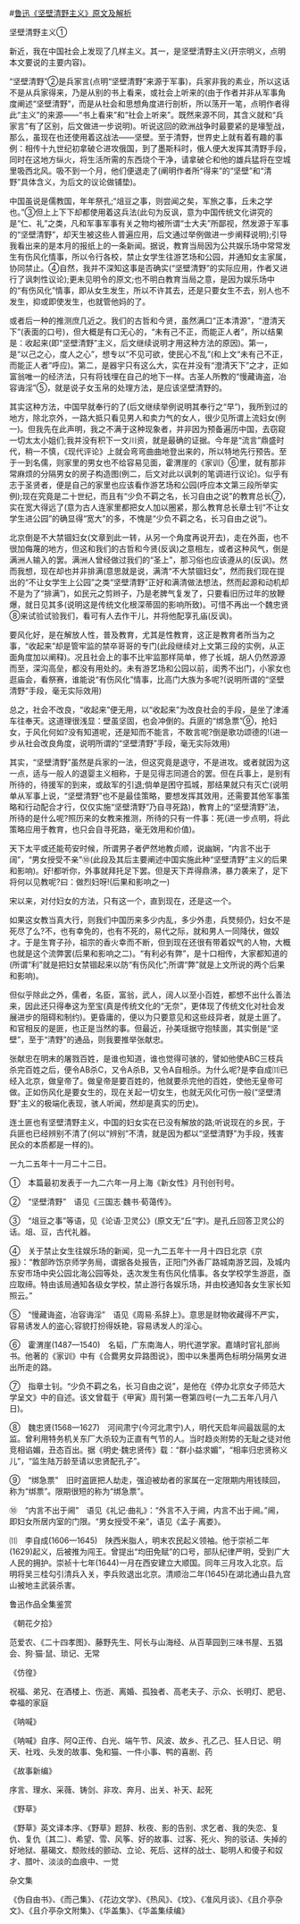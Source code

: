 #[鲁迅《坚壁清野主义》原文及解析](https://www.vrrw.net/wx/6637.html)

坚壁清野主义①

新近，我在中国社会上发现了几样主义。其一，是坚壁清野主义(开宗明义，点明本文要说的主要内容)。

“坚壁清野”②是兵家言(点明“坚壁清野”来源于军事)，兵家非我的素业，所以这话不是从兵家得来，乃是从别的书上看来，或社会上听来的(由于作者并非从军事角度阐述“坚壁清野”，而是从社会和思想角度进行剖析，所以荡开一笔，点明作者得此“主义”的来源——“书上看来”和“社会上听来”。既然来源不同，其含义就和“兵家言”有了区别，后文做进一步说明)。听说这回的欧洲战争时最要紧的是壕堑战，那么，虽现在也还使用着这战法——坚壁。至于清野，世界史上就有着有趣的事例：相传十九世纪初拿破仑进攻俄国，到了墨斯科时，俄人便大发挥其清野手段，同时在这地方纵火，将生活所需的东西烧个干净，请拿破仑和他的雄兵猛将在空城里吸西北风。吸不到一个月，他们便退走了(阐明作者所“得来”的“坚壁”和“清野”具体含义，为后文的议论做铺垫)。

中国虽说是儒教国，年年祭孔;“俎豆之事，则尝闻之矣，军旅之事，丘未之学也。”③但上上下下却都使用着这兵法(此句为反讽，意为中国传统文化讲究的是“仁、礼”之类，凡和军事军事有关之物均被所谓“士大夫”所鄙视，然发源于军事的“坚壁清野”，却天生被这些人普遍应用，后文通过举例做进一步阐释说明);引导我看出来的是本月的报纸上的一条新闻。据说，教育当局因为公共娱乐场中常常发生有伤风化情事，所以令行各校，禁止女学生往游艺场和公园，并通知女主家属，协同禁止。④自然，我并不深知这事是否确实(“坚壁清野”的实际应用，作者又进行了讽刺性议论);更未见明令的原文;也不明白教育当局之意，是因为娱乐场中的“有伤风化”情事，即从女生发生，所以不许其去，还是只要女生不去，别人也不发生，抑或即使发生，也就管他妈的了。



或者后一种的推测庶几近之。我们的古哲和今贤，虽然满口“正本清源”，“澄清天下”(表面的口号)，但大概是有口无心的，“未有己不正，而能正人者”，所以结果是：收起来(即“坚壁清野”主义，后文继续说明才用这种方法的原因)。第一，是“以己之心，度人之心”，想专以“不见可欲，使民心不乱”(和上文“未有己不正，而能正人者”呼应)。第二，是器宇只有这么大，实在并没有“澄清天下”之才，正如富翁唯一的经济法，只有将钱埋在自己的地下一样。古圣人所教的“慢藏诲盗，冶容诲淫”⑤，就是说子女玉帛的处理方法，是应该坚壁清野的。

其实这种方法，中国早就奉行的了(后文继续举例说明其奉行之“早”)，我所到过的地方，除北京外，一路大抵只看见男人和卖力气的女人，很少见所谓上流妇女(例一)。但我先在此声明，我之不满于这种现象者，并非因为预备遍历中国，去窃窥一切太太小姐们;我并没有积下一文川资，就是最确的证据。今年是“流言”鼎盛时代，稍一不慎，《现代评论》上就会弯弯曲曲地登出来的，所以特地先行预告。至于一到名儒，则家里的男女也不给容易见面，霍渭崖的《家训》⑥里，就有那非常麻烦的分隔男女的房子构造图(例二，后文对此以讽刺的笔调进行议论)。似乎有志于圣贤者，便是自己的家里也应该看作游艺场和公园(呼应本文第三段所举实例);现在究竟是二十世纪，而且有“少负不羁之名，长习自由之说”的教育总长⑦，实在宽大得远了(意为古人连家里都把女人加以圈紧，那么教育总长章士钊“不让女学生进公园”的确显得“宽大”的多，不愧是“少负不羁之名，长习自由之说”)。

北京倒是不大禁锢妇女(文章到此一转，从另一个角度再说开去)，走在外面，也不很加侮蔑的地方，但这和我们的古哲和今贤(反讽)之意相左，或者这种风气，倒是满洲人输入的罢。满洲人曾经做过我们的“圣上”，那习俗也应该遵从的(反讽)。然而我想，现在却也并非排满(意思就是说，满清“不大禁锢妇女”，然而我们现在提出的“不让女学生上公园”之类“坚壁清野”正好和满清做法想法，然而起源和动机却不是为了“排满”)，如民元之剪辫子，乃是老脾气复发了，只要看旧历过年的放鞭爆，就日见其多(说明这是传统文化根深蒂固的影响所致)。可惜不再出一个魏忠贤⑧来试验试验我们，看可有人去作干儿，并将他配享孔庙(反讽)。

要风化好，是在解放人性，普及教育，尤其是性教育，这正是教育者所当为之事，“收起来”却是管牢监的禁卒哥哥的专门(此段继续对上文第三段的实例，从正面角度加以阐释)。况且社会上的事不比牢监那样简单，修了长城，胡人仍然源源而至，深沟高垒，都没有用处的。未有游艺场和公园以前，闺秀不出门，小家女也逛庙会，看祭赛，谁能说“有伤风化”情事，比高门大族为多呢?(说明所谓的“坚壁清野”手段，毫无实际效用)

总之，社会不改良，“收起来”便无用，以“收起来”为改良社会的手段，是坐了津浦车往奉天。这道理很浅显：壁虽坚固，也会冲倒的。兵匪的“绑急票”⑨，抢妇女，于风化何如?没有知道呢，还是知而不能言，不敢言呢?倒是歌功颂德的!(进一步从社会改良角度，说明所谓的“坚壁清野”手段，毫无实际效用)

其实，“坚壁清野”虽然是兵家的一法，但这究竟是退守，不是进攻。或者就因为这一点，适与一般人的退婴主义相称，于是见得志同道合的罢。但在兵事上，是别有所待的，待援军的到来，或敌军的引退;倘单是困守孤城，那结果就只有灭亡(说明单从军事上说，“坚壁清野”也不是最佳策略，要想发挥其效用，还需要其他军事策略和行动配合才行，仅仅实施“坚壁清野”乃自寻死路)，教育上的“坚壁清野”法，所待的是什么呢?照历来的女教来推测，所待的只有一件事：死(进一步点明，将此策略应用于教育，也只会自寻死路，毫无效用和价值)。



天下太平或还能苟安时候，所谓男子者俨然地教贞顺，说幽娴，“内言不出于阔”，“男女授受不亲”⑩(此段及其后主要阐述中国实施此种“坚壁清野”主义的后果和影响)。好!都听你，外事就拜托足下罢。但是天下弄得鼎沸，暴力袭来了，足下将何以见教呢?曰：做烈妇呀!(后果和影响之一)

宋以来，对付妇女的方法，只有这一个，直到现在，还是这一个。

如果这女教当真大行，则我们中国历来多少内乱，多少外患，兵燹频仍，妇女不是死尽了么?不，也有幸免的，也有不死的，易代之际，就和男人一同降伏，做奴才。于是生育子孙，祖宗的香火幸而不断，但到现在还很有带着奴气的人物，大概也就是这个流弊罢(后果和影响之二)。“有利必有弊”，是十口相传，大家都知道的(所谓“利”就是把妇女禁锢起来以防“有伤风化”;所谓“弊”就是上文所说的两个后果和影响)。

但似乎除此之外，儒者，名臣，富翁，武人，阔人以至小百姓，都想不出什么善法来，因此还只得奉这为至宝(真是传统文化的“无奈”，更体现了传统文化对社会发展进步的阻碍和制约)。更昏庸的，便以为只要意见和这些歧异者，就是土匪了。和官相反的是匪，也正是当然的事。但最近，孙美瑶据守抱犊崮，其实倒是“坚壁”，至于“清野”的通品，则我要推举张献忠。

张献忠在明末的屠戮百姓，是谁也知道，谁也觉得可骇的，譬如他使ABC三枝兵杀完百姓之后，便令AB杀C，又令A杀B，又令A自相杀。为什么呢?是李自成⑾已经入北京，做皇帝了。做皇帝是要百姓的，他就要杀完他的百姓，使他无皇帝可做。正如伤风化是要女生的，现在关起一切女生，也就无风化可伤一般(“坚壁清野”主义的极端化表现，骇人听闻，然却是真实的历史)。

连土匪也有坚壁清野主义，中国的妇女实在已没有解放的路;听说现在的乡民，于兵匪也已经辨别不清了(何以“辨别”不清，就是因为都以“坚壁清野”为手段，残害民众的本质都是一样的)。

一九二五年十一月二十二日。

①　本篇最初发表于一九二六年一月上海《新女性》月刊创刊号。

②　“坚壁清野”　语见《三国志·魏书·荀蔼传》。

③　“俎豆之事”等语，见《论语·卫灵公》(原文无“丘”字)。是孔丘回答卫灵公的话。俎、豆，古代礼器。

④　关于禁止女生往娱乐场的新闻，见一九二五年十一月十四日北京《京报》：“教部昨饬京师学务局，谓据各处报告，正阳门外香厂路城南游艺园，及城内东安市场中央公园北海公园等处，迭次发生有伤风化情事。各女学校学生游逛，亟应取缔。特由该局通知各级女学校，禁止游行各娱乐场，并由校通知各女生家长知照云。”

⑤　“慢藏诲盗，冶容诲淫”　语见《周易·系辞上》。意思是财物收藏得不严实，容易诱发人的盗心;容貌打扮得妖艳，容易诱发人的淫心。

⑥　霍渭崖(1487—1540)　名韬，广东南海人，明代道学家。嘉靖时官礼部尚书。他著的《家训》中有《合爨男女异路图说》，图中以朱墨两色标明分隔男女进出所走的路。

⑦　指章士钊。“少负不羁之名，长习自由之说”，是他在《停办北京女子师范大学呈文》中的自述。该文曾载于《甲寅》周刊第一卷第四号(一九二五年八月八日)。

⑧　魏忠贤(1568—1627)　河间肃宁(今河北肃宁)人，明代天启年间最跋扈的太监。曾利用特务机关东厂大杀较为正直有气节的人。当时趋炎附势的无耻之徒对他竞相谄媚，丑态百出。据《明史·魏忠贤传》载：“群小益求媚”，“相率归忠贤称义儿”，“监生陆万龄至请以忠贤配孔子”。

⑨　“绑急票”　旧时盗匪把人劫走，强迫被劫者的家属在一定限期内用钱赎回，称为“绑票”。限期很短的称为“绑急票”。

⑩　“内言不出于阃”　语见《礼记·曲礼》：“外言不入于阃，内言不出于阃。”阃，即妇女所居内室的门限。“男女授受不亲”，语见《孟子·离娄》。

⑾　李自成(1606—1645)　陕西米脂人，明末农民起义领袖。他于崇祯二年(1629)起义，后被推为闯王。曾提出“均田免赋”的口号，部队纪律严明，受到广大人民的拥护。崇祯十七年(1644)一月在西安建立大顺国。同年三月攻入北京。后明将吴三桂勾引清兵入关，李兵败退出北京。清顺治二年(1645)在湖北通山县九宫山被地主武装杀害。

鲁迅作品全集鉴赏

《朝花夕拾》

范爱农、《二十四孝图》、藤野先生、阿长与山海经、从百草园到三味书屋、五猖会、狗·猫·鼠、琐记、无常

《仿徨》

祝福、弟兄、在酒楼上、伤逝、离婚、孤独者、高老夫子、示众、长明灯、肥皂、幸福的家庭

《呐喊》

《呐喊》自序、阿Q正传、白光、端午节、风波、故乡、孔乙己、狂人日记、明天、社戏、头发的故事、兔和猫、一件小事、鸭的喜剧、药

《故事新编》

序言、理水、采薇、铸剑、非攻、奔月、出关、补天、起死

《野草》

《野草》英文译本序、《野草》题辞、秋夜、影的告别、求乞者、我的失恋、复仇、复仇〔其二〕、希望、雪、风筝、好的故事、过客、死火、狗的驳诘、失掉的好地狱、墓碣文、颓败线的颤动、立论、死后、这样的战士、聪明人和傻子和奴才、腊叶、淡淡的血痕中、一觉

杂文集

《伪自由书》、《而己集》、《花边文学》、《热风》、《坟》、《准风月谈》、《且介亭杂文》、《且介亭杂文附集》、《华盖集》、《华盖集续编》

